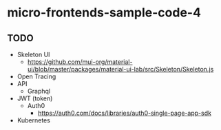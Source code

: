 # micro-frontends-sample-code-4

## TODO
* Skeleton UI
  * https://github.com/mui-org/material-ui/blob/master/packages/material-ui-lab/src/Skeleton/Skeleton.js
* Open Tracing
* API
  * Graphql
* JWT (token)
  * Auth0
    * https://auth0.com/docs/libraries/auth0-single-page-app-sdk
* Kubernetes

